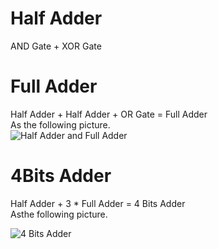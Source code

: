 # Half Adder 
AND Gate + XOR Gate   

# Full Adder 
Half Adder + Half Adder + OR Gate = Full Adder   
As the following picture.  
![Half Adder and Full Adder](https://github.com/milochen0418/hello-verilog/raw/master/examples/4bits_adder/blueprint_full_adder.png)



# 4Bits Adder 
Half Adder +  3 * Full Adder  = 4 Bits Adder   
Asthe following picture.  

![4 Bits Adder](https://github.com/milochen0418/hello-verilog/raw/master/examples/4bits_adder/blueprint_4bits_adder.png)